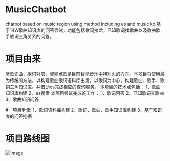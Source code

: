 # MusicChatbot
chatbot based on music region using method including es and music kb.基于14W歌曲知识库的问答尝试，功能包括歌词接龙，已知歌词找歌曲以及歌曲歌手歌词三角关系的问答。

# 项目由来
听歌识曲，歌词对唱，智能点歌是目前智能音乐中特别火的方向。本项目将使用最为传统的方法，以构建歌曲歌词语料库出发，以歌词为中心，构建歌曲、歌手、歌词三角知识库。并借助es完成相应的查询服务。
本项目的技术点包括：
1、歌曲知识库构建
2、es搜索
本项目尝试完成的工作：
1、歌词问答
2、已知歌词查歌曲
3、歌曲知识问答

#　项目步骤:
1、歌词语料库构建
2、歌词、歌曲、歌手知识库构建
3、基于知识库的问答挖掘

# 项目路线图
![image](https://github.com/liuhuanyong/MusicChatbot/blob/master/imag/libai.png)


#